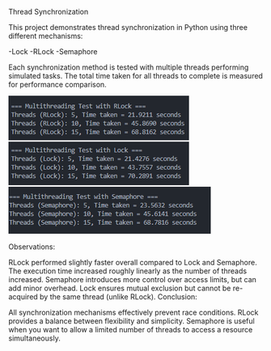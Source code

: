 Thread Synchronization

This project demonstrates thread synchronization in Python using three different mechanisms:

-Lock 
-RLock 
-Semaphore 

Each synchronization method is tested with multiple threads performing simulated tasks. The total time taken for all threads to complete is measured for performance comparison.

![alt text](image.png)
![alt text](image-1.png)
![alt text](image-2.png)

Observations:

RLock performed slightly faster overall compared to Lock and Semaphore. The execution time increased roughly linearly as the number of threads increased. Semaphore introduces more control over access limits, but can add minor overhead. Lock ensures mutual exclusion but cannot be re-acquired by the same thread (unlike RLock). Conclusion:

All synchronization mechanisms effectively prevent race conditions. RLock provides a balance between flexibility and simplicity. Semaphore is useful when you want to allow a limited number of threads to access a resource simultaneously.
